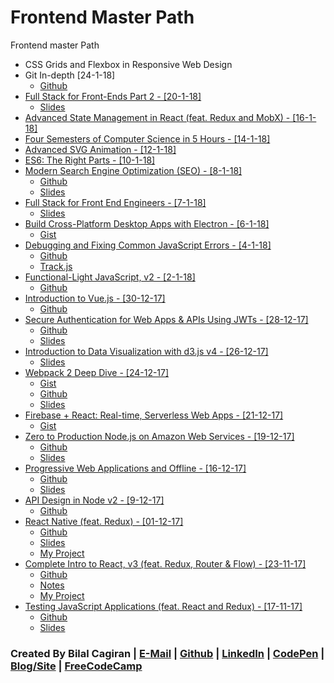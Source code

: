 # Frontend Master Path
Frontend master Path

* CSS Grids and Flexbox in Responsive Web Design
* Git In-depth [24-1-18]
  * [Github](https://github.com/nnja/advanced-git)
* [Full Stack for Front-Ends Part 2 - [20-1-18]](https://frontendmasters.com/workshops/full-stack-front-ends-part-2/)
  * [Slides](https://docs.google.com/presentation/d/17Iy_MMPTUI0lldjz0AkhDIiVGh_CnXMfKO3ESmCnuyo/edit#slide=id.p)
* [Advanced State Management in React (feat. Redux and MobX) - [16-1-18]](https://frontendmasters.com/courses/react-state/)
* [Four Semesters of Computer Science in 5 Hours - [14-1-18]](https://frontendmasters.com/courses/computer-science/)
* [Advanced SVG Animation - [12-1-18]](https://frontendmasters.com/courses/svg-animation/)
* [ES6: The Right Parts - [10-1-18]](https://frontendmasters.com/courses/es6-right-parts/)
* [Modern Search Engine Optimization (SEO) - [8-1-18]](https://frontendmasters.com/courses/modern-seo/)
  * [Github](https://github.com/mike-works/modern-seo)
  * [Slides](https://drive.google.com/file/d/0B7LIdu29tPZRU3h2YVJNajlWNGc/view)
* [Full Stack for Front End Engineers - [7-1-18]](https://frontendmasters.com/courses/full-stack/)
  * [Slides](https://docs.google.com/presentation/d/1FPpbZ919vt8e1k2EGPd7BKhDlHao79ykvYLfDcMOsMo/edit#slide=id.p)
* [Build Cross-Platform Desktop Apps with Electron - [6-1-18]](https://frontendmasters.com/courses/electron/)
  * [Gist](https://gist.github.com/stevekinney/4cc5c61e827c00dbea55409f26d1da02)
* [Debugging and Fixing Common JavaScript Errors - [4-1-18]](https://frontendmasters.com/courses/debugging-javascript/)
  * [Github](https://github.com/toddhgardner/getRANTR)
  * [Track.js](https://trackjs.com)
* [Functional-Light JavaScript, v2 - [2-1-18]](https://frontendmasters.com/courses/functional-javascript-v2/)
  * [Github](https://github.com/getify/Functional-Light-JS)
* [Introduction to Vue.js - [30-12-17]](https://frontendmasters.com/courses/vue/)
  * [Github](https://github.com/sdras/intro-to-vue)
* [Secure Authentication for Web Apps & APIs Using JWTs - [28-12-17]](https://frontendmasters.com/courses/secure-auth-jwt/)
  * [Github](https://github.com/chenkie/react-user-authentication)
  * [Slides](https://frontendmasters.com/assets/resources/ryanchenkie/secure-auth.pdf)
* [Introduction to Data Visualization with d3.js v4 - [26-12-17]](https://frontendmasters.com/courses/d3-v4/)
  * [Slides](http://slides.com/shirleywu/fm-d3intro#/)
* [Webpack 2 Deep Dive - [24-12-17]](https://frontendmasters.com/courses/webpack/)
  * [Gist](https://gist.github.com/1Marc/7c7fad88cfd9bf24389f965dc93a1b22)
  * [Github](https://github.com/kentcdodds/es6-todomvc)
  * [Slides](http://slides.com/kentcdodds/webpack-deep-dive#/)
* [Firebase + React: Real-time, Serverless Web Apps - [21-12-17]](https://frontendmasters.com/courses/firebase-react/)
  * [Gist](https://gist.github.com/stevekinney/362fe71167f8de6f6346df0c4cf46199)
* [Zero to Production Node.js on Amazon Web Services - [19-12-17]](https://frontendmasters.com/courses/production-node-aws/)
  * [Github](https://github.com/kwhinnery/todomvc-plusplus)
  * [Slides](https://github.com/kwhinnery/todomvc-plusplus/blob/master/zerotoprod.pdf)
* [Progressive Web Applications and Offline - [16-12-17]](https://frontendmasters.com/courses/progressive-web-apps/)
  * [Github](https://github.com/mike-works/pwa-fundamentals)
  * [Slides](https://drive.google.com/file/d/0B7LIdu29tPZRODE0SXpRMVVKYzA/view)
* [API Design in Node v2 - [9-12-17]](https://frontendmasters.com/workshops/api-design-in-node-v2/)
  * [Github](https://github.com/FrontendMasters/api-design-node-v2)
* [React Native (feat. Redux) - [01-12-17]](https://frontendmasters.com/courses/react-native/)
  * [Github](https://github.com/FrontendMasters/sweat-book)
  * [Slides](https://docs.google.com/presentation/d/18gCaTdcF9Hd7RPtVYdF8y52pPyLL3dwR5odxWLpZAkQ)
  * [My Project](https://github.com/extwiii/ReactNative-fitApp)
* [Complete Intro to React, v3 (feat. Redux, Router & Flow) - [23-11-17]](https://frontendmasters.com/courses/react/)
  * [Github](https://github.com/btholt/complete-intro-to-react)
  * [Notes](http://btholt.github.io/complete-intro-to-react/)
  * [My Project](https://github.com/extwiii/SVideo)
* [Testing JavaScript Applications (feat. React and Redux) - [17-11-17]](https://frontendmasters.com/courses/testing-javascript/)
  * [Github](https://github.com/kentcdodds/testing-workshop)
  * [Slides](http://slides.com/kentcdodds/testing-workshop)


### Created By Bilal Cagiran | [E-Mail](mailto:bcagiran@hotmail.com) | [Github](https://github.com/extwiii/) | [LinkedIn](https://linkedin.com/in/bilalcagiran) | [CodePen](http://codepen.io/extwiii/) | [Blog/Site](http://bilalcagiran.com) | [FreeCodeCamp](https://www.freecodecamp.com/extwiii) 
